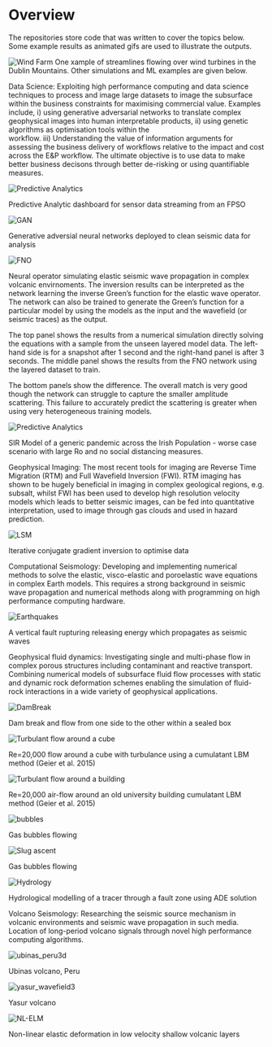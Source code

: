 # Overview
The repositories store code that was written to cover the topics below. 
Some example results as animated gifs are used to illustrate the outputs.

![Wind Farm](ireland_turbine.png)
One xample of streamlines flowing over wind turbines in the Dublin Mountains. Other simulations and ML examples are given below. 

Data Science: Exploiting high performance computing and data science techniques to process and image large 
datasets to image the subsurface within the business constraints for maximising commercial value. 
Examples include, i) using generative adversarial networks to translate complex geophysical images 
into human interpretable products, ii) using genetic algorithms as optimisation tools within the  
workflow. iii) Understanding the value of information arguments for assessing the business delivery of 
workflows relative to the impact and cost across the E&P workflow. The ultimate objective is to use data to make 
better business decisons through better de-risking or using quantifiable measures.

![Predictive Analytics](equip_fail2c.gif)

Predictive Analytic dashboard for sensor data streaming from an FPSO

![GAN](GAN_Fig1.jpg)

Generative adversial neural networks deployed to clean seismic data for analysis

![FNO](fno_gsobrien6.jpeg)

Neural operator simulating elastic seismic wave propagation in complex volcanic envirnoments. The 
inversion results can be interpreted as the network learning the inverse Green’s function for the 
elastic wave operator. The network can also be trained to generate the Green’s function for a 
particular model by using the models as the input and the wavefield (or seismic traces) as the output. 

The top panel shows the results from a numerical simulation directly solving the equations with 
a sample from the unseen layered model data. The left-hand side is for a snapshot after 1 
second and the right-hand panel is after 3 seconds. The middle panel shows the results 
from the FNO network using the layered dataset to train. 

The bottom panels show the difference. The overall match is very good though the network can struggle 
to capture the smaller amplitude scattering. This failure to accurately predict the scattering is 
greater when using very heterogeneous training models.  

![Predictive Analytics](Ireland_CORVID_M2.gif)

SIR Model of a generic pandemic across the Irish Population - worse case scenario with 
large Ro and no social distancing measures.


Geophysical Imaging: The most recent tools for imaging are Reverse Time Migration (RTM) and 
Full Wavefield Inversion (FWI). RTM imaging has shown to be hugely beneficial in imaging in 
complex geological regions, e.g. subsalt, whilst FWI has been used to develop high resolution 
velocity models which leads to better seismic images, can be fed into quantitative interpretation, 
used to image through gas clouds and used in hazard prediction.


![LSM](LSM_prototype.gif)

Iterative conjugate gradient inversion to optimise data

Computational Seismology: Developing and implementing numerical methods to solve the elastic, 
visco-elastic and poroelastic wave equations in complex Earth models. This requires a strong background 
in seismic wave propagation and numerical methods along with programming on high performance 
computing hardware.

![Earthquakes](rupture4.gif)

A vertical fault rupturing releasing energy which propagates as seismic waves

Geophysical fluid dynamics: Investigating single and multi-phase flow in complex porous structures 
including contaminant and reactive transport. Combining numerical models of subsurface fluid flow 
processes with static and dynamic rock deformation schemes enabling the simulation of fluid-rock 
interactions in a wide variety of geophysical applications.

![DamBreak](DamBreak.gif)

Dam break and flow from one side to the other within a sealed box

![Turbulant flow around a cube](turbulance_clbm.jpeg)

Re=20,000 flow around a cube with turbulance using a cumulatant LBM method (Geier et al. 2015)

![Turbulant flow around a building](air_flow.jpeg)

Re=20,000 air-flow around an old university building cumulatant LBM method (Geier et al. 2015)


![bubbles](bubbles.gif)

Gas bubbles flowing

![Slug ascent](slug_model4.gif)

Gas bubbles flowing

![Hydrology](fault_zone.gif)

Hydrological modelling of a tracer through a fault zone using ADE solution


Volcano Seismology: Researching the seismic source mechanism in volcanic environments and seismic 
wave propagation in such media. Location of long-period volcano signals through novel high 
performance computing algorithms.

![ubinas_peru3d](ubinas_peru3d.gif)

Ubinas volcano, Peru

![yasur_wavefield3](yasur_wavefield3.gif)

Yasur volcano

![NL-ELM](non_linear_elm14.jpeg)

Non-linear elastic deformation in low velocity shallow volcanic layers
